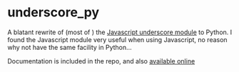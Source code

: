 # underscore_py
A blatant rewrite of (most of ) the [Javascript underscore module](http://underscorejs.org/) to Python. I found the Javascript module very useful when using Javascript, no reason why not have the same facility in Python...

Documentation is included in the repo, and also [available online](https://cdn.rawgit.com/iherman/underscore_py/master/Doc/build/html/index.html)
